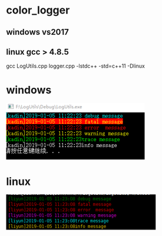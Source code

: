 # color_logger
## windows vs2017
## linux gcc > 4.8.5 
gcc LogUtils.cpp logger.cpp -lstdc++ -std=c++11 -Dlinux
# windows
![style windows](https://github.com/SunYoung91/color_logger/blob/master/png/color_logger.png)
# linux
![style linux](https://github.com/SunYoung91/color_logger/blob/master/png/color_logger_linux.png)